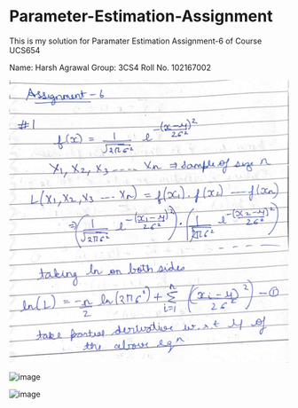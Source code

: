 # Parameter-Estimation-Assignment
This is my solution for Paramater Estimation Assignment-6 of Course UCS654

Name: Harsh Agrawal
Group: 3CS4
Roll No. 102167002

![image](https://github.com/HarsHsanjay1114/Parameter-Estimation-Assignment/blob/main/assets/102167002_1.jpg)

![image](https://github.com/Divyam6969/Parameter-Estimation-Assignment/assets/86784749/cc08671c-7461-4cad-b053-6cfe07a5b389)

![image](https://github.com/Divyam6969/Parameter-Estimation-Assignment/assets/86784749/86210c24-1241-4761-9e4d-53ce73cc531e)

